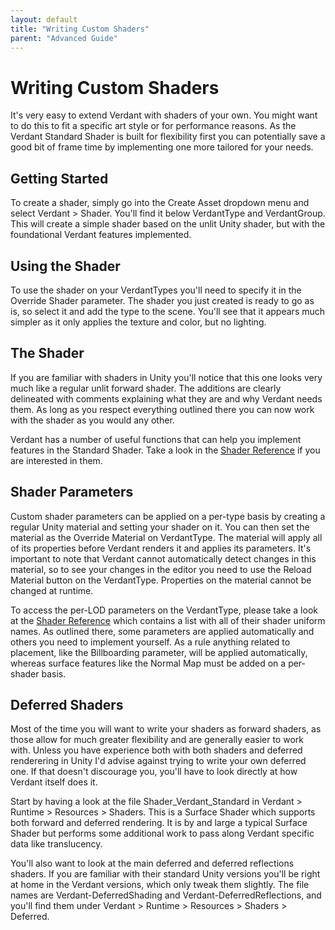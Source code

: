 ```yaml
---
layout: default
title: "Writing Custom Shaders"
parent: "Advanced Guide"
---
```


# Writing Custom Shaders

It's very easy to extend Verdant with shaders of your own. You might want to do this to fit a specific art style or for performance reasons. As the Verdant Standard Shader is built for flexibility first you can potentially save a good bit of frame time by implementing one more tailored for your needs. 

## Getting Started

To create a shader, simply go into the Create Asset dropdown menu and select Verdant > Shader. You'll find it below VerdantType and VerdantGroup. This will create a simple shader based on the unlit Unity shader, but with the foundational Verdant features implemented. 

## Using the Shader

To use the shader on your VerdantTypes you'll need to specify it in the Override Shader parameter. The shader you just created is ready to go as is, so select it and add the type to the scene. You'll see that it appears much simpler as it only applies the texture and color, but no lighting.

## The Shader

If you are familiar with shaders in Unity you'll notice that this one looks very much like a regular unlit forward shader. The additions are clearly delineated with comments explaining what they are and why Verdant needs them. As long as you respect everything outlined there you can now work with the shader as you would any other.

Verdant has a number of useful functions that can help you implement features in the Standard Shader. Take a look in the [Shader Reference]() if you are interested in them. 

## Shader Parameters

Custom shader parameters can be applied on a per-type basis by creating a regular Unity material and setting your shader on it. You can then set the material as the Override Material on VerdantType. The material will apply all of its properties before Verdant renders it and applies its parameters. It's important to note that Verdant cannot automatically detect changes in this material, so to see your changes in the editor you need to use the Reload Material button on the VerdantType. Properties on the material cannot be changed at runtime.

To access the per-LOD parameters on the VerdantType, please take a look at the [Shader Reference](../ComponentReference/Shaders/VerdantTypeParameters.html) which contains a list with all of their shader uniform names. As outlined there, some parameters are applied automatically and others you need to implement yourself. As a rule anything related to placement, like the Billboarding parameter, will be applied automatically, whereas surface features like the Normal Map must be added on a per-shader basis.  

## Deferred Shaders

Most of the time you will want to write your shaders as forward shaders, as those allow for much greater flexibility and are generally easier to work with. Unless you have experience both with both shaders and deferred renderering in Unity I'd advise against trying to write your own deferred one. If that doesn't discourage you, you'll have to look directly at how Verdant itself does it. 

Start by having a look at the file Shader_Verdant_Standard in Verdant > Runtime > Resources > Shaders. This is a Surface Shader which supports both forward and deferred rendering. It is by and large a typical Surface Shader but performs some additional work to pass along Verdant specific data like translucency.

You'll also want to look at the main deferred and deferred reflections shaders. If you are familiar with their standard Unity versions you'll be right at home in the Verdant versions, which only tweak them slightly. The file names are Verdant-DeferredShading and Verdant-DeferredReflections, and you'll find them under Verdant > Runtime > Resources > Shaders > Deferred.